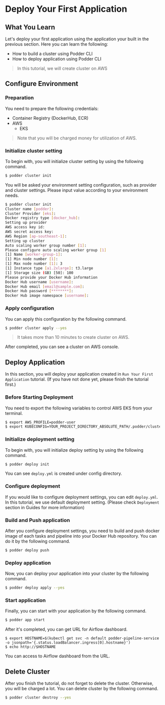 # Deploy Your First Application
## What You Learn
Let's deploy your first application using the application your built in the previous section. Here you can learn the following:
- How to build a cluster using Podder CLI
- How to deploy application using Podder CLI
> In this tutorial, we will create cluster on AWS

## Configure Environment
### Preparation
You need to prepare the following credentials:
- Container Registry (DockerHub, ECR)
- AWS
  - EKS
> Note that you will be charged money for utilization of AWS.

### Initialize cluster setting
To begin with, you will initialize cluster setting by using the following command.
```bash
$ podder cluster init
```

You will be asked your environment setting configuration, such as provider and cluster settings. Please input value according to your environment needs.
```bash
$ podder cluster init
Cluster name [podder]:
Cluster Provider [eks]:
Docker registry type [docker_hub]:
Setting up provider
AWS access key id:
AWS secret access key:
AWS Region [ap-southeast-1]:
Setting up cluster
Auto scaling worker group number [1]: 
Please configure auto scaling worker group [1]
[1] Name [worker-group-1]: 
[1] Min node number [1]: 
[1] Max node number [1]: 3
[1] Instance type [a1.2xlarge]: t3.large
[1] Storage size (GB) [50]: 100
Please provide your Docker Hub information
Docker Hub username [username]:
Docker Hub email [email@sample.com]:
Docker Hub password [********]:
Docker Hub image namespace [username]:
```

### Apply configuration
You can apply this configuration by the following command.
```bash
$ podder cluster apply --yes
```
> It takes more than 10 minutes to create cluster on AWS.

After completed, you can see a cluster on AWS console.

## Deploy Application
In this section, you will deploy your application created in `Run Your First Application` tutorial. (If you have not done yet, please finish the tutorial first.)

### Before Starting Deployment
You need to export the following variables to control AWS EKS from your terminal.
```bash
$ export AWS_PROFILE=podder-user
$ export KUBECONFIG=YOUR_PROJECT_DIRECTORY_ABSOLUTE_PATH/.podder/cluster/kube_config
```

### Initialize deployment setting
To begin with, you will initialize deploy setting by using the following command.
```bash
$ podder deploy init
```

You can see `deploy.yml` is created under config directory.

### Configure deployment
If you would like to configure deployment settings, you can edit `deploy.yml`. In this tutorial, we use default deployment setting. (Please check `Deployment` section in Guides for more information)

### Build and Push application
After you configure deployment settings, you need to build and push docker image of each tasks and pipeline into your Docker Hub repository. You can do it by the following command.
```bash
$ podder deploy push
```

### Deploy application
Now, you can deploy your application into your cluster by the following command.
```bash
$ podder deploy apply --yes
```

### Start application
Finally, you can start with your application by the following command.
```bash
$ podder app start
```

After it's completed, you can get URL for Airflow dashboard.
```
$ export HOSTNAME=$(kubectl get svc -n default podder-pipeline-service -o jsonpath='{.status.loadBalancer.ingress[0].hostname}')
$ echo http://$HOSTNAME
```

You can access to Airflow dashboard from the URL.


## Delete Cluster
After you finish the tutorial, do not forget to delete the cluster. Otherwise, you will be charged a lot.
You can delete cluster by the following command.
```bash
$ podder cluster destroy --yes
```